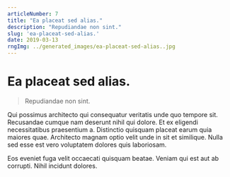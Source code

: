 ```yaml
---
articleNumber: 7
title: "Ea placeat sed alias."
description: "Repudiandae non sint."
slug: 'ea-placeat-sed-alias.'
date: 2019-03-13
rngImg: ../generated_images/ea-placeat-sed-alias..jpg
---
```


# Ea placeat sed alias.

> Repudiandae non sint.

Qui possimus architecto qui consequatur veritatis unde quo tempore sit. Recusandae cumque nam deserunt nihil qui dolore. Et ex eligendi necessitatibus praesentium a. Distinctio quisquam placeat earum quia maiores quae. Architecto magnam optio velit unde in sit et similique. Nulla sed esse est vero voluptatem dolores quis laboriosam.
 Eos eveniet fuga velit occaecati quisquam beatae. Veniam qui est aut ab corrupti. Nihil incidunt dolores.
